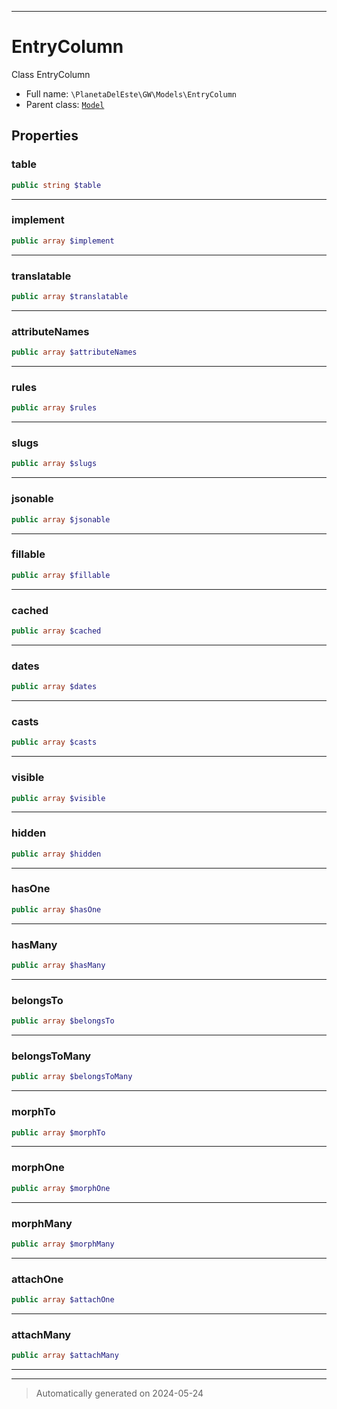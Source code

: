 ***

# EntryColumn

Class EntryColumn



* Full name: `\PlanetaDelEste\GW\Models\EntryColumn`
* Parent class: [`Model`](../../../Model.md)



## Properties


### table



```php
public string $table
```






***

### implement



```php
public array $implement
```






***

### translatable



```php
public array $translatable
```






***

### attributeNames



```php
public array $attributeNames
```






***

### rules



```php
public array $rules
```






***

### slugs



```php
public array $slugs
```






***

### jsonable



```php
public array $jsonable
```






***

### fillable



```php
public array $fillable
```






***

### cached



```php
public array $cached
```






***

### dates



```php
public array $dates
```






***

### casts



```php
public array $casts
```






***

### visible



```php
public array $visible
```






***

### hidden



```php
public array $hidden
```






***

### hasOne



```php
public array $hasOne
```






***

### hasMany



```php
public array $hasMany
```






***

### belongsTo



```php
public array $belongsTo
```






***

### belongsToMany



```php
public array $belongsToMany
```






***

### morphTo



```php
public array $morphTo
```






***

### morphOne



```php
public array $morphOne
```






***

### morphMany



```php
public array $morphMany
```






***

### attachOne



```php
public array $attachOne
```






***

### attachMany



```php
public array $attachMany
```






***



***
> Automatically generated on 2024-05-24
